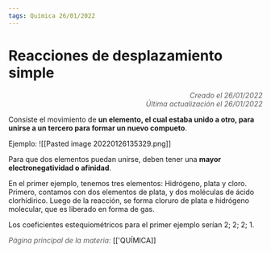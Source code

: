 ```yaml
---
tags: Química 26/01/2022
---
```


# Reacciones de desplazamiento simple
<div style="text-align: right; opacity: 0.7; font-style: italic;">Creado el 26/01/2022</div>
<div style="text-align: right; opacity: 0.7; font-style: italic;">Última actualización el 26/01/2022</div>

Consiste el movimiento de **un elemento, el cual estaba unido a otro, para unirse a un tercero para formar un nuevo compueto**.

Ejemplo:
![[Pasted image 20220126135329.png]]

Para que dos elementos puedan unirse, deben tener una **mayor electronegatividad o afinidad**.

En el primer ejemplo, tenemos tres elementos: Hidrógeno, plata y cloro. Primero, contamos con dos elementos de plata, y dos moléculas de ácido clorhídirico. Luego de la reacción, se forma cloruro de plata e hidrógeno molecular, que es liberado en forma de gas.

Los coeficientes estequiométricos para el primer ejemplo serían 2; 2; 2; 1.

<span style="opacity: 0.7; font-style: italic;">Página principal de la materia:</span> [['QUÍMICA]]